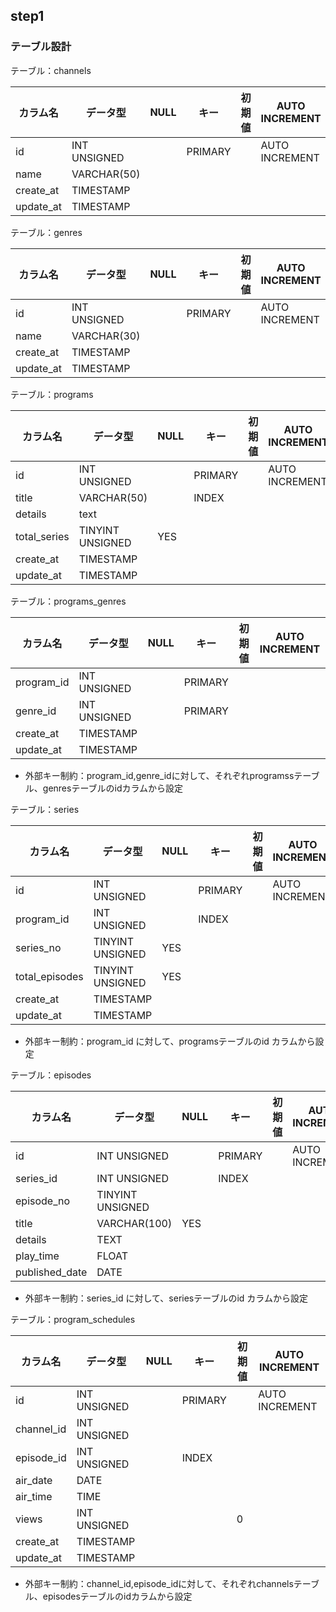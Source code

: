 ## step1

### テーブル設計


テーブル：channels


| カラム名 | データ型 | NULL | キー|初期値 |AUTO INCREMENT|
| --- | --- |--- |--- |--- |--- |
| id | INT UNSIGNED | | PRIMARY| |AUTO INCREMENT| 
| name |VARCHAR(50)|
| create_at |TIMESTAMP|
| update_at |TIMESTAMP|

テーブル：genres


| カラム名 | データ型 | NULL | キー|初期値 |AUTO INCREMENT|
| --- | --- |--- |--- |--- |--- |
| id | INT UNSIGNED | | PRIMARY|| AUTO INCREMENT| 
| name |VARCHAR(30)|
| create_at |TIMESTAMP|
| update_at |TIMESTAMP|

テーブル：programs

| カラム名 | データ型 | NULL | キー|初期値 |AUTO INCREMENT|
| --- | --- |--- |--- |--- |--- |
| id | INT UNSIGNED | |PRIMARY||AUTO INCREMENT | 
| title |VARCHAR(50)|| INDEX |
| details |text|
| total_series |TINYINT UNSIGNED|YES|
| create_at |TIMESTAMP|
| update_at |TIMESTAMP|



テーブル：programs_genres


| カラム名 | データ型 | NULL | キー|初期値 |AUTO INCREMENT|
| --- | --- |--- |--- |--- |--- |
| program_id | INT UNSIGNED | |PRIMARY| | 
| genre_id |INT UNSIGNED||PRIMARY|
| create_at |TIMESTAMP|
| update_at |TIMESTAMP|

- 外部キー制約：program_id,genre_idに対して、それぞれprogramssテーブル、genresテーブルのidカラムから設定

テーブル：series

| カラム名 | データ型 | NULL | キー|初期値 |AUTO INCREMENT|
| --- | --- |--- |--- |--- |--- |
| id | INT UNSIGNED | |PRIMARY||AUTO INCREMENT | 
| program_id |INT UNSIGNED||INDEX|
| series_no |TINYINT UNSIGNED|YES||
| total_episodes |TINYINT UNSIGNED|YES|
| create_at |TIMESTAMP|
| update_at |TIMESTAMP|

- 外部キー制約：program_id に対して、programsテーブルのid カラムから設定

テーブル：episodes

| カラム名 | データ型 | NULL | キー|初期値 |AUTO INCREMENT|
| --- | --- |--- |--- |--- |--- |
| id | INT UNSIGNED | |PRIMARY||AUTO INCREMENT | 
| series_id |INT UNSIGNED||INDEX|
| episode_no |TINYINT UNSIGNED|||
| title |VARCHAR(100)|YES|
| details |TEXT||
| play_time |FLOAT|||
| published_date |DATE||

- 外部キー制約：series_id に対して、seriesテーブルのid カラムから設定

テーブル：program_schedules

| カラム名 | データ型 | NULL | キー|初期値 |AUTO INCREMENT|
| --- | --- |--- |--- |--- |--- |
| id | INT UNSIGNED | |PRIMARY||AUTO INCREMENT | 
| channel_id |INT UNSIGNED|
| episode_id |INT UNSIGNED||INDEX|
| air_date |DATE||
| air_time |TIME||
| views |INT UNSIGNED|||0|
| create_at |TIMESTAMP|
| update_at |TIMESTAMP|

- 外部キー制約：channel_id,episode_idに対して、それぞれchannelsテーブル、episodesテーブルのidカラムから設定